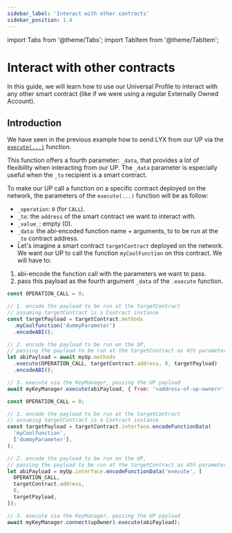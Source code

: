 ```yaml
---
sidebar_label: 'Interact with other contracts'
sidebar_position: 1.4
---
```


import Tabs from '@theme/Tabs';
import TabItem from '@theme/TabItem';

# Interact with other contracts

In this guide, we will learn how to use our Universal Profile to interact with any other smart contract (like if we were using a regular Externally Owned Account).

## Introduction

We have seen in the previous example how to send LYX from our UP via the [`execute(...)`](../../contracts/erc725-account.md#execute) function.

This function offers a fourth parameter: `_data`, that provides a lot of flexibility when interacting from our UP. The `_data` parameter is especially useful when the `_to` recipient is a smart contract.

To make our UP call a function on a specific contract deployed on the network, the parameters of the `execute(...)` function will be as follow:

- `_operation`: `0` (for `CALL`).
- `_to`: the `address` of the smart contract we want to interact with.
- `_value_`: empty (0).
- `_data`: the abi-encoded function name + arguments, to to be run at the `_to` contract address.
- Let's imagine a smart contract `targetContract` deployed on the network. We want our UP to call the function `myCoolFunction` on this contract. We will have to:

1. abi-encode the function call with the parameters we want to pass.
2. pass this payload as the fourth argument `_data` of the `.execute` function.

<Tabs>
  
  <TabItem value="web3js" label="web3.js">

```javascript
const OPERATION_CALL = 0;

// 1. encode the payload to be run at the targetContract
// assuming targetContract is a Contract instance
const targetPayload = targetContract.methods
  .myCoolfunction('dummyParameter')
  .encodeABI();

// 2. encode the payload to be run on the UP,
// passing the payload to be run at the targetContract as 4th parameter
let abiPayload = await myUp.methods
  .execute(OPERATION_CALL, targetContract.address, 0, targetPayload)
  .encodeABI();

// 3. execute via the KeyManager, passing the UP payload
await myKeyManager.execute(abiPayload, { from: '<address-of-up-owner>' });
```

  </TabItem>
  
  <TabItem value="ethersjs" label="ethers.js">

```javascript
const OPERATION_CALL = 0;

// 1. encode the payload to be run at the targetContract
// assuming targetContract is a Contract instance
const targetPayload = targetContract.interface.encodeFunctionData(
  'myCoolfunction',
  ['dummyParameter'],
);

// 2. encode the payload to be run on the UP,
// passing the payload to be run at the targetContract as 4th parameter
let abiPayload = myUp.interface.encodeFunctionData('execute', [
  OPERATION_CALL,
  targetContract.address,
  0,
  targetPayload,
]);

// 3. execute via the KeyManager, passing the UP payload
await myKeyManager.connect(upOwner).execute(abiPayload);
```

  </TabItem>

</Tabs>

